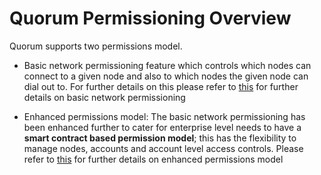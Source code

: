 # Quorum Permissioning Overview
Quorum supports two permissions model. 

* Basic network permissioning feature which controls which nodes can connect to a given node and also to which nodes the given node can dial out to. For further details on this please refer to [this](Basic%20NetworkPermissions.md) for further details on basic network permissioning

* Enhanced permissions model: The basic network permissioning has been enhanced further to cater for enterprise level needs to have a **smart contract based permission model**; this has the flexibility to manage nodes, accounts and account level access controls. Please refer to [this](../Enhanced%20Permissions%20Model/Overview) for further details on enhanced permissions model
